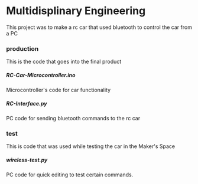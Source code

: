 # Multidisplinary Engineering
This project was to make a rc car that used bluetooth to control the car from a PC

### production
This is the code that goes into the final product

##### RC-Car-Microcontroller.ino
Microcontroller's code for car functionality
##### RC-Interface.py
PC code for sending bluetooth commands to the rc car

### test
This is code that was used while testing the car in the Maker's Space

##### wireless-test.py
PC code for quick editing to test certain commands.

